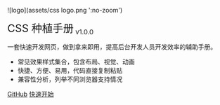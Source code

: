 ![logo](assets/css logo.png ':no-zoom')

<font size="5"> CSS 种植手册</font>  <font size="4"><sub>v1.0.0</sub> </font>

一套快速开发网页，做到拿来即用，提高后台开发人员开发效率的辅助手册。

- 常见效果样式集合，包含布局、视觉、动画
- 快捷、方便、易用，代码直接复制粘贴
- 兼容性分析，列举不同浏览器支持情况

[GitHub](https://github.com/itheima2017/css-quick-manual ":target=_blank")
[快速开始](/zh-cn/README.md)

<!-- ![color](#00b887) -->
